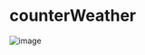 # counterWeather

![image](https://user-images.githubusercontent.com/11084056/170586888-0a0ac8de-9e8b-4958-87af-e0cdd4211c6e.png)

